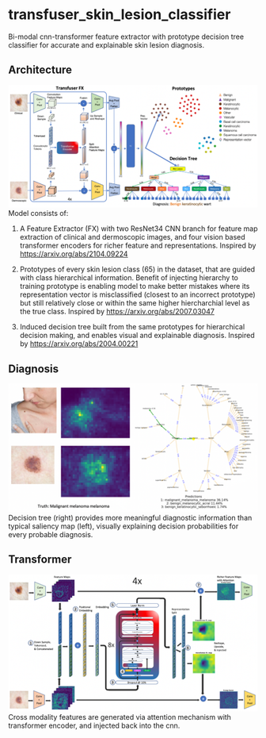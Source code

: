 # transfuser_skin_lesion_classifier
Bi-modal cnn-transformer feature extractor with prototype decision tree classifier for accurate and explainable skin lesion diagnosis.

## Architecture
![alt text](https://github.com/MathewKouch/transfuser_skin_lesion_classifier/blob/main/transfuser_architecture.png)
Model consists of:
1. A Feature Extractor (FX) with two ResNet34 CNN branch for feature map extraction of clinical and dermoscopic images, and four vision based transformer encoders for richer feature and representations. 
Inspired by https://arxiv.org/abs/2104.09224

2. Prototypes of every skin lesion class (65) in the dataset, that are guided with class hierarchical information. Benefit of injecting hierarchy to training prototype is enabling model to make better mistakes where its representation vector is misclassified (closest to an incorrect prototype) but still relatively close or within the same higher hiercharchial level as the true class.
Inspired by https://arxiv.org/abs/2007.03047

3. Induced decision tree built from the same prototypes for hierarchical decision making, and enables visual and explainable diagnosis. 
Inspired by https://arxiv.org/abs/2004.00221

## Diagnosis
![alt text](https://github.com/MathewKouch/transfuser_skin_lesion_classifier/blob/main/transfuser_diagnosis.png)
Decision tree (right) provides more meaningful diagnostic information than typical saliency map (left), visually explaining decision probabilities for every probable diagnosis. 

## Transformer 
![alt text](https://github.com/MathewKouch/transfuser_skin_lesion_classifier/blob/main/transformer.png)
Cross modality features are generated via attention mechanism with transformer encoder, and injected back into the cnn.
